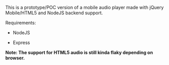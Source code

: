 This is a prototype/POC version of a mobile audio player made with jQuery Mobile/HTML5 and NodeJS backend support.

Requirements:

- NodeJS

- Express

**Note: The support for HTML5 audio is still kinda flaky depending on browser.**